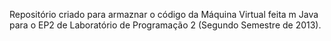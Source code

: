 Repositório criado para armaznar o código da Máquina Virtual feita m
Java para o EP2 de Laboratório de Programação 2 (Segundo Semestre de
2013).
